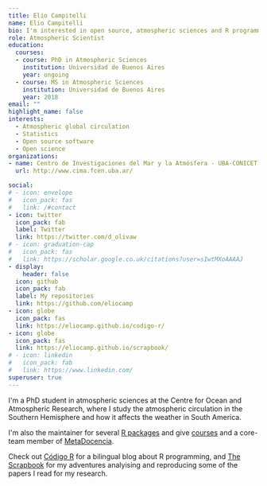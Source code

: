 ```yaml
---
title: Elio Campitelli
name: Elio Campitelli
bio: I'm interested in open source, atmospheric sciences and R programming.
role: Atmospheric Scientist
education:
  courses:
  - course: PhD in Atmospheric Sciences
    institution: Universidad de Buenos Aires
    year: ongoing
  - course: MS in Atmospheric Sciences
    institution: Universidad de Buenos Aires
    year: 2018
email: ""
highlight_name: false
interests:
  - Atmospheric global circulation
  - Statistics
  - Open source software
  - Open science
organizations:
- name: Centro de Investigaciones del Mar y la Atmósfera - UBA-CONICET
  url: http://www.cima.fcen.uba.ar/ 

social:
# - icon: envelope
#   icon_pack: fas
#   link: /#contact
- icon: twitter
  icon_pack: fab
  label: Twitter
  link: https://twitter.com/d_olivaw
# - icon: graduation-cap
#   icon_pack: fas
#   link: https://scholar.google.co.uk/citations?user=sIwtMXoAAAAJ
- display:
    header: false
  icon: github
  icon_pack: fab
  label: My repositories
  link: https://github.com/eliocamp
- icon: globe
  icon_pack: fas
  link: https://eliocamp.github.io/codigo-r/
- icon: globe
  icon_pack: fas
  link: https://eliocamp.github.io/scrapbook/
# - icon: linkedin
#   icon_pack: fab
#   link: https://www.linkedin.com/
superuser: true
---
```


I'm a PhD student in atmospheric sciences at the Centre for Ocean and Atmospheric Research, where I study the atmospheric circulation in the Southern Hemisphere and how it affects the weather in South America. 

I'm also the maintainer for several [R packages](LINK) and give [courses](/courses/) and a core-team member of [MetaDocencia](http://metadocencia.org/).

Check out [Código R](https://eliocamp.github.io/codigo-r/) for a bilingual blog about R programming, and [The Scrapbook](https://eliocamp.github.io/scrapbook/) for my adventures analyising and reproducing some of the papers I read for my research. 
